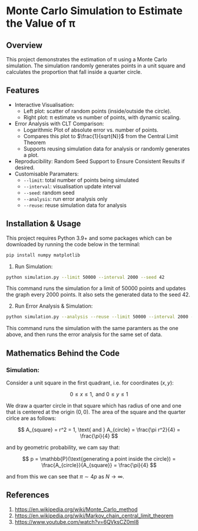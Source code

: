 # Monte Carlo Simulation to Estimate the Value of π

## Overview

This project demonstrates the estimation of π using a Monte Carlo simulation. The simulation randomly generates points in a unit square and calculates the proportion that fall inside a quarter circle.

## Features

- Interactive Visualisation:
  - Left plot: scatter of random points (inside/outside the circle).
  - Right plot: π estimate vs number of points, with dynamic scaling.
- Error Analysis with CLT Comparison:
  - Logarithmic Plot of absolute error vs. number of points.
  - Compares this plot to $\frac{1}{sqrt{N}}$ from the Central Limit Theorem
  - Supports reusing simulation data for analysis or randomly generates a plot.
- Reproducibility: Random Seed Support to Ensure Consistent Results if desired.
- Customisable Paramaters:
  - `--limit`: total number of points being simulated
  - `--interval`: visualisation update interval
  - `--seed`: random seed
  - `--analysis`: run error analysis only
  - `--reuse`: reuse simulation data for analysis

## Installation & Usage

This project requires Python 3.9+ and some packages which can be downloaded by running the code below in the terminal:

```bash
pip install numpy matplotlib
```

1. Run Simulation:

  ```bash
  python simulation.py --limit 50000 --interval 2000 --seed 42
  ```
  This command runs the simulation for a limit of 50000 points and updates the graph every 2000 points. It also sets the generated data to the seed 42.

2. Run Error Analysis & Simulation:

  ```bash
  python simulation.py --analysis --reuse --limit 50000 --interval 2000 --seed 42
  ```
  This command runs the simulation with the same paramters as the one above, and then runs the error analysis for the same set of data.

## Mathematics Behind the Code

### Simulation:

Consider a unit square in the first quadrant, i.e. for coordinates $(x,y)$:

$$
0 \le x \le 1, \text{ and } 0 \le y\le 1
$$

We draw a quarter circle in that square which has radius of one and one that is centered at the origin $(0,0)$.
The area of the square and the quarter cirlce are as follows:

$$
A_{square} = r^2 = 1, \text{ and } A_{circle} = \frac{\pi r^2}{4} = \frac{\pi}{4}
$$

and by geometric probability, we cam say that:

$$
p = \mathbb{P}(\text{generating a point inside the circle}) = \frac{A_{circle}}{A_{square}} = \frac{\pi}{4}
$$

and from this we can see that $\pi \sim 4p$ as $N \rightarrow \infty$.

## References

1. https://en.wikipedia.org/wiki/Monte_Carlo_method
2. https://en.wikipedia.org/wiki/Markov_chain_central_limit_theorem
3. https://www.youtube.com/watch?v=6QVksCZ0ml8
